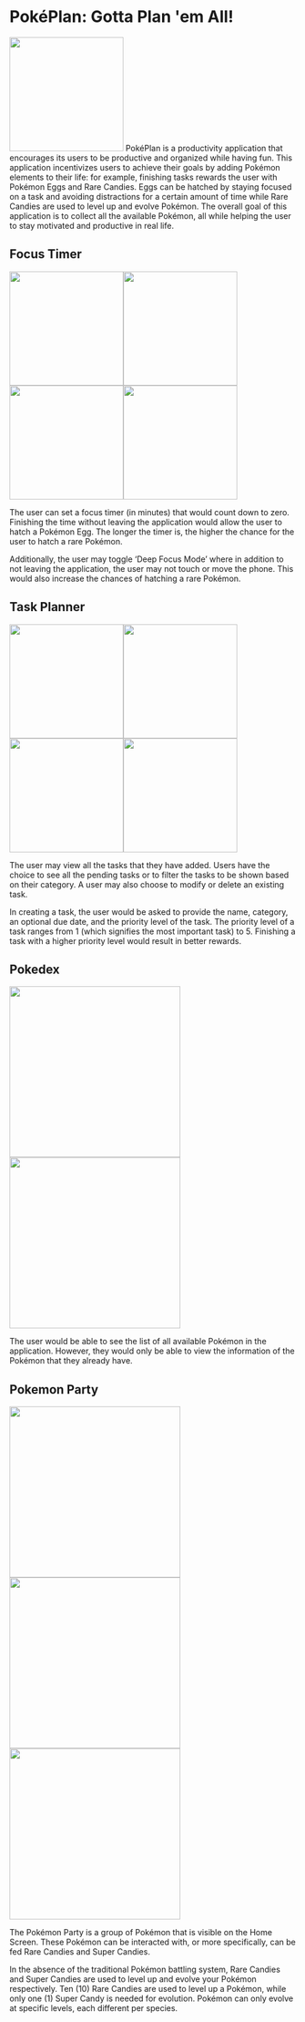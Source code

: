 # PokéPlan: Gotta Plan 'em All!
<img src="https://user-images.githubusercontent.com/75743382/132638099-15cb3985-b189-4a7a-9e91-fd6035649498.png" width="200">
PokéPlan is a productivity application that encourages its users to be productive and organized while having fun. This application incentivizes users to achieve their goals by adding Pokémon elements to their life: for example, finishing tasks rewards the user with Pokémon Eggs and Rare Candies. Eggs can be hatched by staying focused on a task and avoiding distractions for a certain amount of time while Rare Candies are used to level up and evolve Pokémon. The overall goal of this application is to collect all the available Pokémon, all while helping the user to stay motivated and productive in real life.

## Focus Timer
<img src="https://user-images.githubusercontent.com/75743382/132640430-f389a7a9-ccf1-43af-ae42-2ce743105819.png" width="200"><img src="https://user-images.githubusercontent.com/75743382/132639456-6d68252e-ad35-435b-a7b7-a332007a7c32.png" width="200"><img src="https://user-images.githubusercontent.com/75743382/132639574-b0c63ec0-52ed-4ae4-9479-98cd6ae548c4.png" width="200"><img src="https://user-images.githubusercontent.com/75743382/132640260-2421fa25-59f3-4ef7-a4a4-e8716b6fc6f5.png" width="200">

The user can set a focus timer (in minutes) that would count down to zero. Finishing the time without leaving the application would allow the user to hatch a Pokémon Egg. The longer the timer is, the higher the chance for the user to hatch a rare Pokémon.

Additionally, the user may toggle ‘Deep Focus Mode’ where in addition to not leaving the application, the user may not touch or move the phone. This would also increase the chances of hatching a rare Pokémon.

## Task Planner
<img src="https://user-images.githubusercontent.com/75743382/132639127-25843fbc-8626-4a30-8fb4-6b02bffcebf1.png" width="200"><img src="https://user-images.githubusercontent.com/75743382/132638871-aef65716-6b4b-4ef6-8633-2d621a72e9a9.png" width="200"><img src="https://user-images.githubusercontent.com/75743382/132638994-e2aa0694-1d06-4685-a84d-d46a704142f9.png" width="200"><img src="https://user-images.githubusercontent.com/75743382/132640543-445a90c7-ad68-4cb7-b9c8-4d3396002be4.png" width="200">

The user may view all the tasks that they have added. Users have the choice to see all the pending tasks or to filter the tasks to be shown based on their category. A user may also choose to modify or delete an existing task. 

In creating a task, the user would be asked to provide the name, category, an optional due date, and the priority level of the task. The priority level of a task ranges from 1 (which signifies the most important task) to 5. Finishing a task with a higher priority level would result in better rewards.

## Pokedex
<img src="https://user-images.githubusercontent.com/75743382/132638398-dc5d751a-2984-42d0-a13e-705cb323afa1.png" width="300"><img src="https://user-images.githubusercontent.com/75743382/132640717-7c29e55b-63f4-4ae7-88aa-0ce424f0beb7.png" width="300">

The user would be able to see the list of all available Pokémon in the application. However, they would only be able to view the information of the Pokémon that they already have.

## Pokemon Party

<img src="https://user-images.githubusercontent.com/75743382/132641033-76feca7e-f1e1-4ee6-bb88-0e69e019bac7.png" width="300"><img src="https://user-images.githubusercontent.com/75743382/132641173-9aad888f-f088-4174-b679-73b1624cd86a.png" width="300"><img src="https://user-images.githubusercontent.com/75743382/132641257-050a5c6f-e6e6-4a9a-a7cc-f5fac64cc182.png" width="300">

The Pokémon Party is a group of Pokémon that is visible on the Home Screen. These Pokémon can be interacted with, or more specifically, can be fed Rare Candies and Super Candies.

In the absence of the traditional Pokémon battling system, Rare Candies and Super Candies are used to level up and evolve your Pokémon respectively. Ten (10) Rare Candies are used to level up a Pokémon, while only one (1) Super Candy is needed for evolution. Pokémon can only evolve at specific levels, each different per species.
